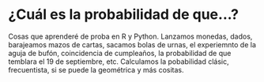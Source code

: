 # ¿Cuál es la probabilidad de que...?
Cosas que aprenderé de proba en R y Python. Lanzamos monedas, dados, barajeamos mazos de cartas, sacamos bolas de urnas, el experiemnto de la aguja de bufón, coincidencia de cumpleaños, la probabilidad de que temblara el 19 de septiembre, etc. Calculamos la pobabilidad clásic, frecuentista, si se puede la geométrica y más cositas. 
